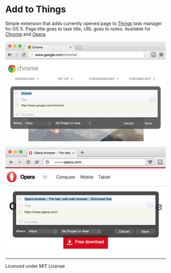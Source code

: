 # Add to Things

Simple extension that adds currently opened page to [Things](http://culturedcode.com/things/) task manager for OS X. Page title goes to task title, URL goes to notes. Available for [Chrome](https://chrome.google.com/webstore/detail/add-to-things/bfbgliglkhckblibeiojndpncmahbmpo) and [Opera](https://addons.opera.com/en/extensions/details/add-to-things/).

![Add to Things in Chrome](pictures/chrome.png)

![Add to Things in Opera](pictures/opera.png)

---
Licensed under MIT License
